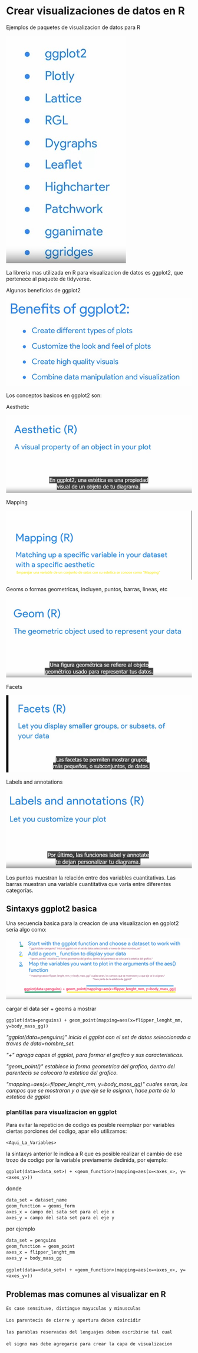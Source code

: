 # Crear visualizaciones de datos en R

Ejemplos de paquetes de visualizacion de datos para R

![Alt text](image-3.png)

La libreria mas utilizada en R para visualizacion de datos es ggplot2, que pertenece al paquete de tidyverse.

Algunos beneficios de ggplot2

![Alt text](image-2.png)

Los conceptos basicos en ggplot2 son:

Aesthetic

![Alt text](image.png)

Mapping

![Alt text](image-6.png)

Geoms o formas geometricas, incluyen, puntos, barras, lineas, etc

![Alt text](image-1.png)

Facets

![Alt text](image-4.png)

Labels and annotations

![Alt text](image-5.png)

Los puntos muestran la relación entre dos variables cuantitativas. Las barras muestran una variable cuantitativa que varía
entre diferentes categorías.

## Sintaxys ggplot2 basica

Una secuencia basica para la creacion de una visualizacion en ggplot2 seria algo como:

![Alt text](image-8.png)

cargar el data ser + geoms a mostrar

    ggplot(data=penguins) + geom_point(mapping=aes(x=flipper_lenght_mm, y=body_mass_gg))

*"ggplot(data=penguins)" inicia el ggplot con el set de datos seleccionado a traves de data=nombre_set.*

*"+" agraga capas al ggplot, para formar el grafico y sus caracteristicas.*

*"geom_point()" establece la forma geometrica del grafico, dentro del parentecis se colocara la estetica del grafico.*

*"mapping=aes(x=flipper_lenght_mm, y=body_mass_gg)" cuales seran, los campos que se mostraran y a que eje se le asignan,*
                                                  *hace parte de la estetica de ggplot*

### plantillas para visualizacion en ggplot

Para evitar la repeticion de codigo es posible reemplazr por variables ciertas porciones del codigo, apar ello utilizamos:

    <Aqui_La_Variables>

la sintaxys anterior le indica a R que es posible realizar el cambio de ese trozo de codigo por la variable previamente
dedinida, por ejemplo:

    ggplot(data=<data_set>) + <geom_function>(mapping=aes(x=<axes_x>, y=<axes_y>))

donde

    data_set = dataset_name
    geom_function = geoms_form
    axes_x = campo del sata set para el eje x
    axes_y = campo del sata set para el eje y

por ejemplo

    data_set = penguins
    geom_function = geom_point
    axes_x = flipper_lenght_mm
    axes_y = body_mass_gg

    ggplot(data=<data_set>) + <geom_function>(mapping=aes(x=<axes_x>, y=<axes_y>))

## Problemas mas comunes al visualizar en R

    Es case sensituve, distingue mayuculas y minusculas

    Los parentecis de cierre y apertura deben coincidir

    las parablas reservadas del lenguajes deben escribirse tal cual

    el signo mas debe agregarse para crear la capa de visualizacion
